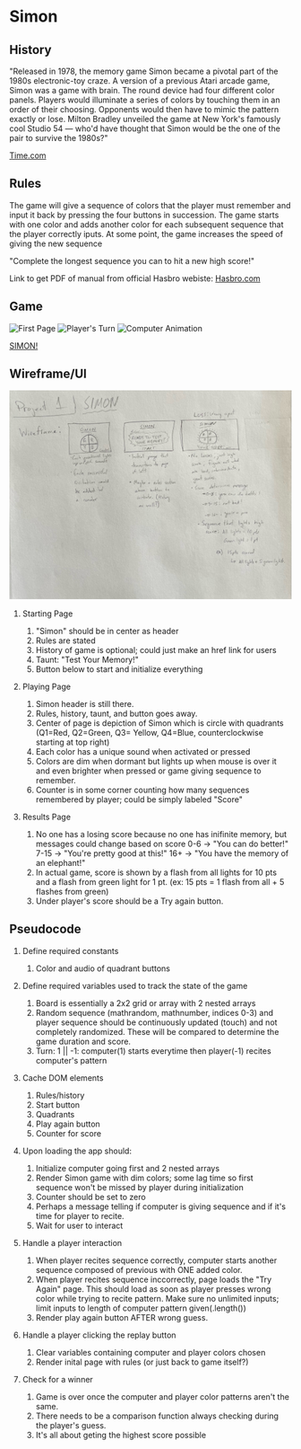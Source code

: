 # Simon

## History
"Released in 1978, the memory game Simon became a pivotal part of the 1980s electronic-toy craze. A version of a previous Atari arcade game, Simon was a game with brain. The round device had four different color panels. Players would illuminate a series of colors by touching them in an order of their choosing. Opponents would then have to mimic the pattern exactly or lose. Milton Bradley unveiled the game at New York's famously cool Studio 54 — who'd have thought that Simon would be the one of the pair to survive the 1980s?"

[Time.com](https://content.time.com/time/specials/packages/article/0,28804,2049243_2048657_2049188,00.html) 


## Rules
The game will give a sequence of colors that the player must remember and input it back by pressing the four buttons in succession. The game starts with one color and adds another color for each subsequent sequence that the player correctly iputs. At some point, the game increases the speed of giving the new sequence

"Complete the longest sequence you can to hit a new high score!"

Link to get PDF of manual from official Hasbro webiste:
[Hasbro.com](https://instructions.hasbro.com/en-us/instruction/simon-game)

## Game

![First Page](/Assets/first-page)
![Player's Turn](/Assets/payer-turn)
![Computer Animation](/Assets/computer-animation)

[SIMON!](http://127.0.0.1:5500/zindex.html)

## Wireframe/UI

![Simon Wireframe](/Assets/simon-wireframe.jpeg)

1) Starting Page
    1) "Simon" should be in center as header
    2) Rules are stated
    3) History of game is optional; could just make an href link for users
    4) Taunt: "Test Your Memory!"
    5) Button below to start and initialize everything

2) Playing Page
    1) Simon header is still there.
    2) Rules, history, taunt, and button goes away.
    3) Center of page is depiction of Simon which is circle with quadrants (Q1=Red, Q2=Green, Q3= Yellow, Q4=Blue, counterclockwise starting at top right)
    4) Each color has a unique sound when activated or pressed
    5) Colors are dim when dormant but lights up when mouse is over it and even brighter when pressed or game giving sequence to remember.
    6) Counter is in some corner counting how many sequences remembered by player; could be simply labeled "Score"

3) Results Page
    1) No one has a losing score because no one has inifinite memory, but messages could change based on score 
        0-6 -> "You can do better!"
        7-15 -> "You're pretty good at this!"
        16+ -> "You have the memory of an elephant!"
    2) In actual game, score is shown by a flash from all lights for 10 pts and a flash from green light for 1 pt. (ex: 15 pts = 1 flash from all + 5 flashes from green)
    3) Under player's score should be a Try again button.


## Pseudocode
1) Define required constants
    1) Color and audio of quadrant buttons

2) Define required variables used to track the state of the game
    1) Board is essentially a 2x2 grid or array with 2 nested arrays
    2) Random sequence (mathrandom, mathnumber, indices 0-3) and player sequence should be continuously updated (touch) and not completely randomized. These will be compared to determine the game duration and score.
    3) Turn: 1 || -1: computer(1) starts everytime then player(-1) recites computer's pattern

3) Cache DOM elements
    1) Rules/history
    2) Start button
    3) Quadrants 
    4) Play again button
    5) Counter for score 

4) Upon loading the app should:
    1) Initialize computer going first and 2 nested arrays
    2) Render Simon game with dim colors; some lag time so first sequence won't be missed by player during initialization
    3) Counter should be set to zero
    4) Perhaps a message telling if computer is giving sequence and if it's time for player to recite.
    5) Wait for user to interact


5) Handle a player interaction
    1) When player recites sequence correctly, computer starts another sequence composed of previous with ONE added color.
    2) When player recites sequence inccorrectly, page loads the "Try Again" page. This should load as soon as player presses wrong color while trying to recite pattern. Make sure no unlimited inputs; limit inputs to length of computer pattern given(.length())
    3) Render play again button AFTER wrong guess.

6) Handle a player clicking the replay button
    1) Clear variables containing computer and player colors chosen
    2) Render inital page with rules (or just back to game itself?)

7) Check for a winner
    1) Game is over once the computer and player color patterns aren't the same. 
    2) There needs to be a comparison function always checking during the player's guess.
    2) It's all about geting the highest score possible
